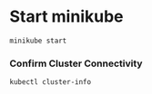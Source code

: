 # Start minikube

```
minikube start
```

### Confirm Cluster Connectivity ###
```
kubectl cluster-info
```
